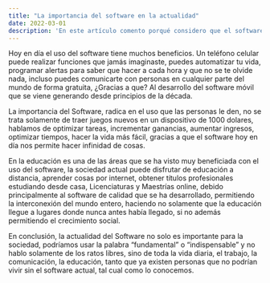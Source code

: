 ```yaml
---
title: "La importancia del software en la actualidad"
date: 2022-03-01
description: 'En este artículo comento porqué considero que el software es muy importante en su uso día a día'
---
```


Hoy en día el uso del software tiene muchos beneficios. Un teléfono celular puede realizar funciones que jamás imaginaste,
puedes automatizar tu vida, programar alertas para saber que hacer a cada hora y que no se te olvide nada, incluso puedes
comunicarte con personas en cualquier parte del mundo de forma gratuita, ¿Gracias a que? Al desarrollo del software móvil 
que se viene generando desde principios de la década.

La importancia del Software, radica en el uso que las personas le den, no se trata solamente de traer juegos nuevos en un 
dispositivo de 1000 dolares, hablamos de optimizar tareas, incrementar ganancias, aumentar ingresos, optimizar tiempos, 
hacer la vida más fácil, gracias a que el software hoy en día nos permite hacer infinidad de cosas.

En la educación es una de las áreas que se ha visto muy beneficiada con el uso del software, la sociedad actual puede disfrutar 
de educación a distancia, aprender cosas por internet, obtener títulos profesionales estudiando desde casa, Licenciaturas y 
Maestrías online, debido principalmente al software de calidad que se ha desarrollado, permitiendo la interconexión del mundo entero,
haciendo no solamente que la educación llegue a lugares donde nunca antes había llegado, si no además permitiendo el crecimiento social.

En conclusión, la actualidad del Software no solo es importante para la sociedad, podríamos usar la palabra “fundamental” o “indispensable” 
y no hablo solamente de los ratos libres, sino de toda la vida diaria, el trabajo, la comunicación, la educación, tanto que ya existen 
personas que no podrían vivir sin el software actual, tal cual como lo conocemos.
